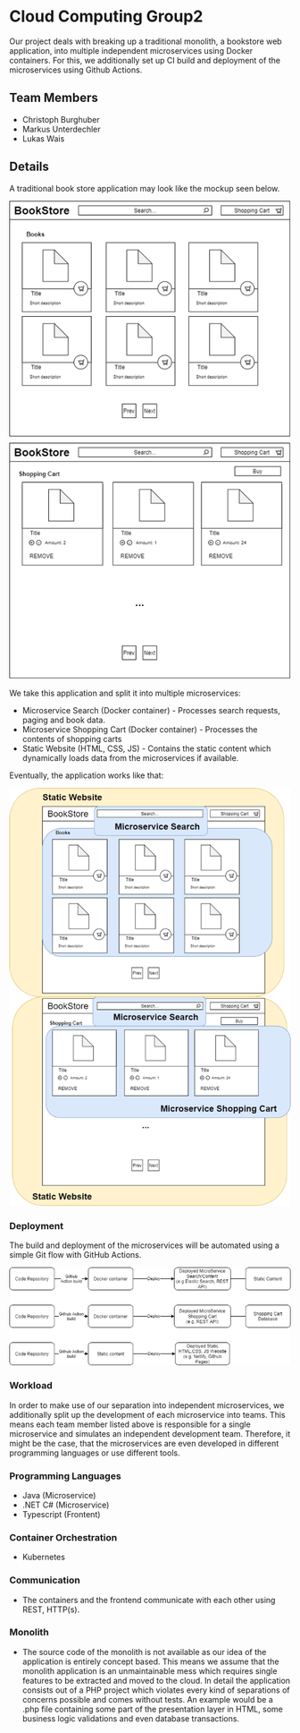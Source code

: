 # Cloud Computing Group2

Our project deals with breaking up a traditional monolith, a bookstore web application, into multiple independent microservices
using Docker containers. For this, we additionally set up CI build and deployment of the microservices using Github Actions. 

## Team Members
* Christoph Burghuber
* Markus Unterdechler
* Lukas Wais

## Details

A traditional book store application may look like the mockup seen below. 

![alt tag](mockup.png)

We take this application and split it into multiple microservices:

* Microservice Search (Docker container) - Processes search requests, paging and book data.
* Microservice Shopping Cart (Docker container) - Processes the contents of shopping carts 
* Static Website (HTML, CSS, JS) - Contains the static content which dynamically loads data from the microservices if available.

Eventually, the application works like that:

![alt tag](mockup-ms.png)

### Deployment

The build and deployment of the microservices will be automated using a simple Git flow with GitHub Actions.

![alt tag](builddeploy.png)

### Workload

In order to make use of our separation into independent microservices, we additionally split up the development of
each microservice into teams. This means each team member listed above is responsible for a single microservice and simulates
an independent development team. Therefore, it might be the case, that the microservices are even developed in different 
programming languages or use different tools.

### Programming Languages

* Java (Microservice)
* .NET C# (Microservice)
* Typescript (Frontent)

### Container Orchestration

* Kubernetes

### Communication

* The containers and the frontend communicate with each other using REST, HTTP(s).

### Monolith

* The source code of the monolith is not available as our idea of the application 
is entirely concept based. This means we assume that the monolith application is an unmaintainable mess which requires
single features to be extracted and moved to the cloud. In detail the application consists out of a PHP project
which violates every kind of separations of concerns possible and comes without tests. An example would be a .php file
containing some part of the presentation layer in HTML, some business logic validations and even database transactions. 
